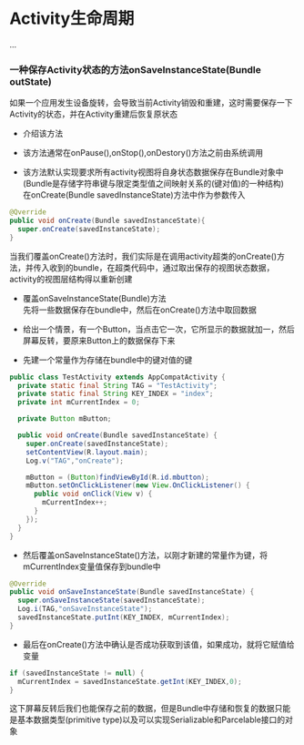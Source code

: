 # Activity生命周期   


...

### 一种保存Activity状态的方法**onSaveInstanceState(Bundle outState)**    
如果一个应用发生设备旋转，会导致当前Activity销毁和重建，这时需要保存一下Activity的状态，并在Activity重建后恢复原状态        


* 介绍该方法     

 * 该方法通常在onPause(),onStop(),onDestory()方法之前由系统调用     
 * 该方法默认实现要求所有activity视图将自身状态数据保存在Bundle对象中(Bundle是存储字符串键与限定类型值之间映射关系的(键对值)的一种结构)      
 在onCreate(Bundle savedInstanceState)方法中作为参数传入       
 ```java
 @Qverride
 public void onCreate(Bundle savedInstanceState){
   super.onCreate(savedInstanceState);
 }
 ```     
 当我们覆盖onCreate()方法时，我们实际是在调用activity超类的onCreate()方法，并传入收到的bundle，在超类代码中，通过取出保存的视图状态数据，activity的视图层结构得以重新创建       


* 覆盖onSaveInstanceState(Bundle)方法      
先将一些数据保存在bundle中，然后在onCreate()方法中取回数据        

 * 给出一个情景，有一个Button，当点击它一次，它所显示的数据就加一，然后屏幕反转，要原来Button上的数据保存下来     
 * 先建一个常量作为存储在bundle中的键对值的键        
 ```java
 public class TestActivity extends AppCompatActivity {
   private static final String TAG = "TestActivity";
   private static final String KEY_INDEX = "index";
   private int mCurrentIndex = 0;

   private Button mButton;

   public void onCreate(Bundle savedInstanceState) {
     super.onCreate(savedInstanceState);
     setContentView(R.layout.main);
     Log.v("TAG","onCreate");

     mButton = (Button)findViewById(R.id.mbutton);
     mButton.setOnClickListener(new View.OnClickListener() {
       public void onClick(View v) {
         mCurrentIndex++;
       }
     });
   }
 }
 ```     

 * 然后覆盖onSaveInstanceState()方法，以刚才新建的常量作为键，将mCurrentIndex变量值保存到bundle中     
 ```java
 @Override
 public void onSaveInstanceState(Bundle savedInstanceState) {
   super.onSaveInstanceState(savedInstanceState);
   Log.i(TAG,"onSaveInstanceState");
   savedInstanceState.putInt(KEY_INDEX, mCurrentIndex);
 }
 ```    

 * 最后在onCreate()方法中确认是否成功获取到该值，如果成功，就将它赋值给变量      
 ```java
 if (savedInstanceState != null) {
   mCurrentIndex = savedInstanceState.getInt(KEY_INDEX,0);
 }
 ```       

这下屏幕反转后我们也能保存之前的数据，但是Bundle中存储和恢复的数据只能是基本数据类型(primitive type)以及可以实现Serializable和Parcelable接口的对象     
